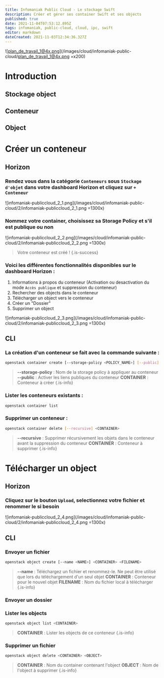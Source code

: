 ```yaml
---
title: Infomaniak Public Cloud - Le stockage Swift
description: Créer et gérer ses container Swift et ses objects
published: true
date: 2021-11-04T07:53:12.895Z
tags: infomaniak, public-cloud, cloud, ipc, swift
editor: markdown
dateCreated: 2021-11-03T12:34:36.327Z
---
```


![plan_de_travail_1@4x.png](/images/cloud/infomaniak-public-cloud/plan_de_travail_1@4x.png =x200)
# Introduction
## Stockage object
## Conteneur
## Object

# Créer un conteneur
## Horizon
### Rendez vous dans la catégorie `Conteneurs` sous `Stockage d'objet` dans votre dashboard Horizon et cliquez sur `+ Conteneur`
![infomaniak-publiccloud_2_1.png](/images/cloud/infomaniak-public-cloud/2/infomaniak-publiccloud_2_1.png =1300x)

### Nommez votre container, choisissez sa Storage Policy et s'il est publique ou non
![infomaniak-publiccloud_2_2.png](/images/cloud/infomaniak-public-cloud/2/infomaniak-publiccloud_2_2.png =1300x)

> Votre conteneur est créé !
{.is-success}

### Voici les différentes fonctionnalités disponibles sur le dashboard Horizon :
1. Informations à propos du conteneur (Activation ou desactivation du mode `Accès publique` et suppression du conteneur)
2. Rechercher des objects dans le conteneur
3. Télécharger un object vers le conteneur
4. Créer un "Dossier"
5. Supprimer un object

![infomaniak-publiccloud_2_3.png](/images/cloud/infomaniak-public-cloud/2/infomaniak-publiccloud_2_3.png =1300x)

## CLI
### La création d'un conteneur se fait avec la commande suivante :
```bash
openstack container create [--storage-policy <POLICY_NAME>] [--public] <CONTAINER>
```
> **--storage-policy** : Nom de la storage policy à appliquer au conteneur
> **--public** : Activer les liens publiques du conteneur
> **CONTAINER** : Conteneur à créer
{.is-info}

### Lister les conteneurs existants :
```bash
openstack container list
```
### Supprimer un conteneur :
```bash
openstack container delete [--recursive] <CONTAINER>
```
> **--recursive** : Supprimer récursivement les objets dans le conteneur avant la suppression du conteneur
> **CONTAINER** : Conteneur à supprimer
{.is-info}

# Télécharger un object
## Horizon
### Cliquez sur le bouton `Upload`, selectionnez votre fichier et renommer le si besoin
![infomaniak-publiccloud_2_4.png](/images/cloud/infomaniak-public-cloud/2/infomaniak-publiccloud_2_4.png =1300x)

## CLI
### Envoyer un fichier
```bash
openstack object create [--name <NAME>] <CONTAINER> <FILENAME>
```
> **--name <name>** : Téléchargez un fichier et renommez-le. Ne peut être utilisé que lors du téléchargement d'un seul objet
> **CONTAINER** : Conteneur pour le nouvel objet
> **FILENAME** : Nom du fichier local à télécharger
{.is-info}


### Envoyer un dossier
### Lister les objects
```bash
openstack object list <CONTAINER>
```
> **CONTAINER** : Lister les objects de ce conteneur
{.is-info}
### Supprimer un fichier
```bash
openstack object delete <CONTAINER> <OBJECT>
```
> **CONTAINER** : Nom du container contenant l'object
> **OBJECT** : Nom de l'object à supprimer 
{.is-info}
  